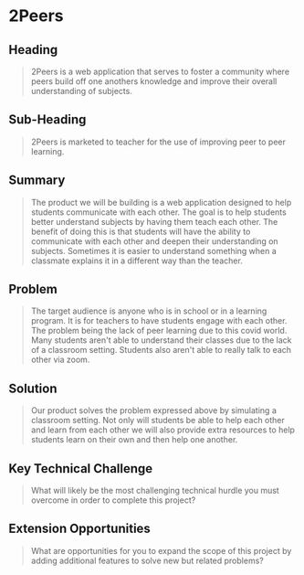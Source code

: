 # 2Peers #

## Heading ##
  > 2Peers is a web application that serves to foster a community where peers build off one anothers knowledge and improve their overall understanding of subjects.

## Sub-Heading ##
  > 2Peers is marketed to teacher for the use of improving peer to peer learning.

## Summary ##
  > The product we will be building is a web application designed to help students communicate with each other. The goal is to help students better understand subjects by having them teach each other. The benefit of doing this is that students will have the ability to communicate with each other and deepen their understanding on subjects. Sometimes it is easier to understand something when a classmate explains it in a different way than the teacher. 

## Problem ##
  > The target audience is anyone who is in school or in a learning program. It is for teachers to have students engage with each other. The problem being the lack of peer learning due to this covid world. Many students aren't able to understand their classes due to the lack of a classroom setting. Students also aren't able to really talk to each other via zoom. 

## Solution ##
  > Our product solves the problem expressed above by simulating a classroom setting. Not only will students be able to help each other and learn from each other we will also provide extra resources to help students learn on their own and then help one another. 


## Key Technical Challenge ##
  > What will likely be the most challenging technical hurdle you must overcome in order to complete this project?

## Extension Opportunities ##
  > What are opportunities for you to expand the scope of this project by adding additional features to solve new but related problems?
